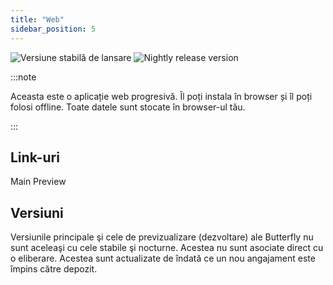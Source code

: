 ```yaml
---
title: "Web"
sidebar_position: 5
---
```


![Versiune stabilă de lansare](https://img.shields.io/badge/dynamic/yaml?color=c4840d&label=Stable&query=%24.version&url=https%3A%2F%2Fraw.githubusercontent.com%2FLinwoodDev%2Fbutterfly%2Fstable%2Fapp%2Fpubspec.yaml&style=for-the-badge) ![Nightly release version](https://img.shields.io/badge/dynamic/yaml?color=f7d28c&label=Nightly&query=%24.version&url=https%3A%2F%2Fraw.githubusercontent.com%2FLinwoodDev%2Fbutterfly%2Fnightly%2Fapp%2Fpubspec.yaml&style=for-the-badge)

:::note

Aceasta este o aplicație web progresivă. Îl poți instala în browser și îl poți folosi offline. Toate datele sunt stocate în browser-ul tău.

:::


## Link-uri

<div className="row margin-bottom--lg padding--sm">
<Link className="button button--outline button--info button--lg margin--sm" href="https://butterfly.linwood.dev">
  Main
</Link>
<Link className="button button--outline button--danger button--lg margin--sm" href="https://preview.butterfly.linwood.dev">
  Preview
</Link>
</div>

## Versiuni

Versiunile principale şi cele de previzualizare (dezvoltare) ale Butterfly nu sunt aceleaşi cu cele stabile şi nocturne. Acestea nu sunt asociate direct cu o eliberare. Acestea sunt actualizate de îndată ce un nou angajament este împins către depozit.

